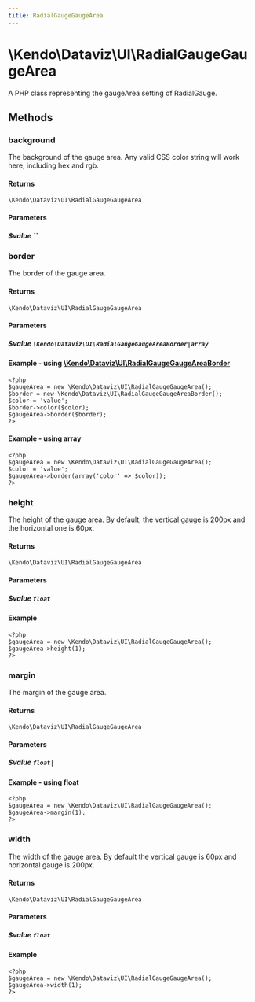 ```yaml
---
title: RadialGaugeGaugeArea
---
```


# \Kendo\Dataviz\UI\RadialGaugeGaugeArea

A PHP class representing the gaugeArea setting of RadialGauge.


## Methods

### background
The background of the gauge area.
Any valid CSS color string will work here, including hex and rgb.

#### Returns
`\Kendo\Dataviz\UI\RadialGaugeGaugeArea`

#### Parameters

##### $value ``



### border

The border of the gauge area.

#### Returns
`\Kendo\Dataviz\UI\RadialGaugeGaugeArea`

#### Parameters

##### $value `\Kendo\Dataviz\UI\RadialGaugeGaugeAreaBorder|array`


#### Example - using [\Kendo\Dataviz\UI\RadialGaugeGaugeAreaBorder](/kendo-ui/api/wrappers/php/Kendo/Dataviz/UI/RadialGaugeGaugeAreaBorder)
    <?php
    $gaugeArea = new \Kendo\Dataviz\UI\RadialGaugeGaugeArea();
    $border = new \Kendo\Dataviz\UI\RadialGaugeGaugeAreaBorder();
    $color = 'value';
    $border->color($color);
    $gaugeArea->border($border);
    ?>

#### Example - using array

    <?php
    $gaugeArea = new \Kendo\Dataviz\UI\RadialGaugeGaugeArea();
    $color = 'value';
    $gaugeArea->border(array('color' => $color));
    ?>

### height
The height of the gauge area.  By default, the vertical gauge is 200px and
the horizontal one is 60px.

#### Returns
`\Kendo\Dataviz\UI\RadialGaugeGaugeArea`

#### Parameters

##### $value `float`



#### Example 
    <?php
    $gaugeArea = new \Kendo\Dataviz\UI\RadialGaugeGaugeArea();
    $gaugeArea->height(1);
    ?>

### margin
The margin of the gauge area.

#### Returns
`\Kendo\Dataviz\UI\RadialGaugeGaugeArea`

#### Parameters

##### $value `float|`



#### Example  - using float
    <?php
    $gaugeArea = new \Kendo\Dataviz\UI\RadialGaugeGaugeArea();
    $gaugeArea->margin(1);
    ?>

### width
The width of the gauge area.  By default the vertical gauge is 60px
and horizontal gauge is 200px.

#### Returns
`\Kendo\Dataviz\UI\RadialGaugeGaugeArea`

#### Parameters

##### $value `float`



#### Example 
    <?php
    $gaugeArea = new \Kendo\Dataviz\UI\RadialGaugeGaugeArea();
    $gaugeArea->width(1);
    ?>

